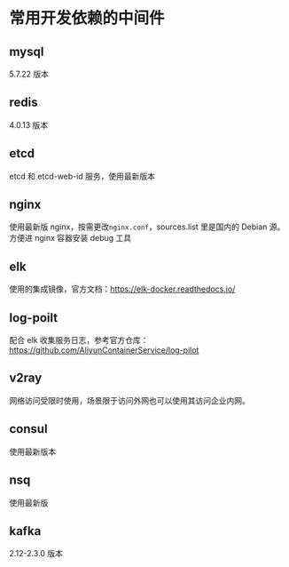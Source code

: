 # 常用开发依赖的中间件

## mysql

5.7.22 版本

## redis

4.0.13 版本

## etcd

etcd 和 etcd-web-id 服务，使用最新版本

## nginx

使用最新版 nginx，按需更改`nginx.conf`，sources.list 里是国内的 Debian 源。方便进 nginx 容器安装 debug 工具

## elk

使用的集成镜像，官方文档：https://elk-docker.readthedocs.io/

## log-poilt

配合 elk 收集服务日志，参考官方仓库：https://github.com/AliyunContainerService/log-pilot

## v2ray

网络访问受限时使用，场景限于访问外网也可以使用其访问企业内网。

## consul

使用最新版本

## nsq

使用最新版

## kafka

2.12-2.3.0 版本